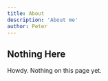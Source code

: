 ```yaml
---
title: About
description: 'About me'
author: Peter
---
```


## Nothing Here
Howdy. Nothing on this page yet.

